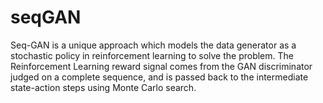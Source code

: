 # seqGAN
Seq-GAN is a unique approach which models the data generator as a stochastic policy in reinforcement learning to solve the problem. The Reinforcement Learning reward signal comes from the GAN discriminator judged on a complete sequence, and is passed back to the intermediate state-action steps using Monte Carlo search.
